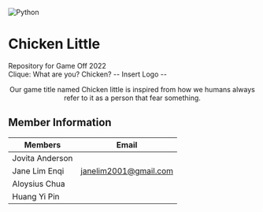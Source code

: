 ![Python](https://img.shields.io/badge/python-3670A0?style=for-the-badge&logo=python&logoColor=ffdd54)

# Chicken Little
Repository for Game Off 2022 <br>
Clique: What are you? Chicken?
-- Insert Logo --

  <p align="center">
    Our game title named Chicken little is inspired from how we humans always refer to it as a person that fear something.
  </p>


## Member Information

| Members               | Email                                                             
| --------------------- | ---------------- 
| Jovita Anderson       |                     
| Jane Lim Enqi         |  janelim2001@gmail.com          
| Aloysius Chua         |         
| Huang Yi Pin          | 


